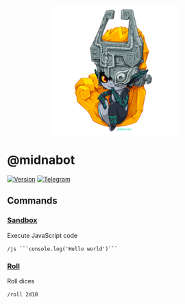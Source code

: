 <div style="text-align: center">
  <img width="300px" src="./images/midna.png_large"/>
</div>

# @midnabot
[![Version](https://img.shields.io/badge/Version-0.1.0-blue.svg?style=for-the-badge)]()
[![Telegram](https://img.shields.io/badge/Telegram-midnabot-blue.svg?style=for-the-badge)](https://t.me/midnabot)

## Commands
### [Sandbox](https://github.com/gf3/sandbox)
Execute JavaScript code
```
/js ```console.log('Hello world')```
```

### [Roll](https://github.com/troygoode/node-roll)
Roll dices
```
/roll 2d10
```

